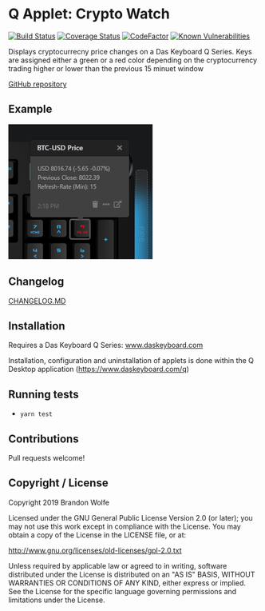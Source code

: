 # Q Applet: Crypto Watch

[![Build Status](https://travis-ci.org/Wolfe1/daskeyboard-applet--crypto-watch.svg?branch=master)](https://travis-ci.org/Wolfe1/daskeyboard-applet--crypto-watch)
[![Coverage Status](https://coveralls.io/repos/github/Wolfe1/daskeyboard-applet--crypto-watch/badge.svg?branch=master)](https://coveralls.io/github/Wolfe1/daskeyboard-applet--crypto-watch?branch=master)
[![CodeFactor](https://www.codefactor.io/repository/github/wolfe1/daskeyboard-applet--crypto-watch/badge)](https://www.codefactor.io/repository/github/wolfe1/daskeyboard-applet--crypto-watch)
[![Known Vulnerabilities](https://snyk.io//test/github/Wolfe1/daskeyboard-applet--crypto-watch/badge.svg?targetFile=package.json)](https://snyk.io//test/github/Wolfe1/daskeyboard-applet--crypto-watch?targetFile=package.json)

Displays cryptocurrecny price changes on a Das Keyboard Q Series.
Keys are assigned either a green or a red color depending on the cryptocurrency
trading higher or lower than the previous 15 minuet window

[GitHub repository](https://github.com/Wolfe1/daskeyboard-applet--crypto-watch)

## Example

![Get cryptocurrency prices on a Das Keybaord Q](assets/image.png "Crypto Watch")

## Changelog

[CHANGELOG.MD](CHANGELOG.md)

## Installation

Requires a Das Keyboard Q Series: www.daskeyboard.com

Installation, configuration and uninstallation of applets is done within
the Q Desktop application (<https://www.daskeyboard.com/q>)

## Running tests

- `yarn test`

## Contributions

Pull requests welcome!

## Copyright / License

Copyright 2019 Brandon Wolfe

Licensed under the GNU General Public License Version 2.0 (or later);
you may not use this work except in compliance with the License.
You may obtain a copy of the License in the LICENSE file, or at:

   <http://www.gnu.org/licenses/old-licenses/gpl-2.0.txt>

Unless required by applicable law or agreed to in writing, software
distributed under the License is distributed on an "AS IS" BASIS,
WITHOUT WARRANTIES OR CONDITIONS OF ANY KIND, either express or implied.
See the License for the specific language governing permissions and
limitations under the License.
